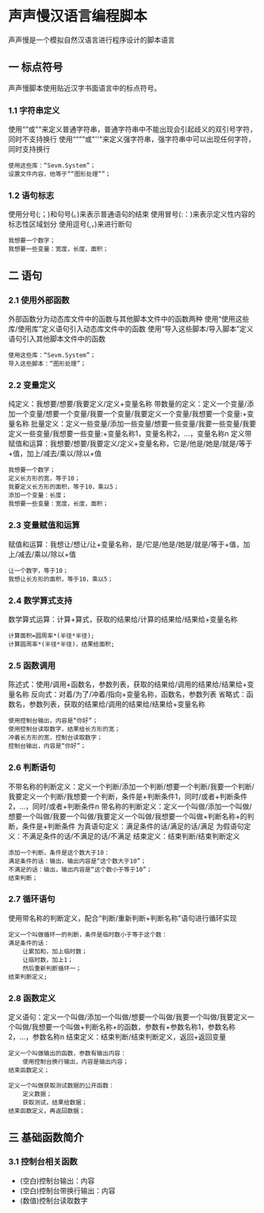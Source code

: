 # 声声慢汉语言编程脚本

声声慢是一个模拟自然汉语言进行程序设计的脚本语言

## 一 标点符号

声声慢脚本使用贴近汉字书面语言中的标点符号。

### 1.1 字符串定义

使用“”或""来定义普通字符串，普通字符串中不能出现会引起歧义的双引号字符，同时不支持换行
使用““””或"''"来定义强字符串，强字符串中可以出现任何字符，同时支持换行

```
使用这些库：“Sevm.System”；
设置文件内容，他等于““图形处理””；
```

### 1.2 语句标志

使用分号(;；)和句号(。)来表示普通语句的结束
使用冒号(:：)来表示定义性内容的标志性区域划分
使用逗号(,，)来进行断句

```
我想要一个数字；
我想要一些变量：宽度，长度，面积；
```

## 二 语句 

### 2.1 使用外部函数

外部函数分为动态库文件中的函数与其他脚本文件中的函数两种
使用“使用这些库/使用库”定义语句引入动态库文件中的函数
使用“导入这些脚本/导入脚本”定义语句引入其他脚本文件中的函数

```
使用这些库：“Sevm.System”；
导入这些脚本：“图形处理”；
```

### 2.2 变量定义

纯定义：我想要/想要/我要定义/定义+变量名称
带数量的定义：定义一个变量/添加一个变量/想要一个变量/我要一个变量/我要定义一个变量/我想要一个变量:+变量名称
批量定义：定义一些变量/添加一些变量/想要一些变量/我要一些变量/我要定义一些变量/我想要一些变量:+变量名称1，变量名称2，...，变量名称n
定义带赋值和运算：我想要/想要/我要定义/定义+变量名称，它是/他是/她是/就是/等于+值，加上/减去/乘以/除以+值

```
我想要一个数字；
定义长方形的宽，等于10；
我要定义长方形的面积，等于10，乘以5；
添加一个变量：长度；
我想要一些变量：宽度，长度，面积；
```

### 2.3 变量赋值和运算

赋值和运算：我想让/想让/让+变量名称，是/它是/他是/她是/就是/等于+值，加上/减去/乘以/除以+值

```
让一个数字，等于10；
我想让长方形的面积，等于10，乘以5；
```

### 2.4 数学算式支持

数学算式运算：计算+算式，获取的结果给/计算的结果给/结果给+变量名称

```
计算面积=圆周率*(半径*半径);
计算圆周率*(半径*半径)，结果给面积;
```

### 2.5 函数调用

陈述式：使用/调用+函数名，参数列表，获取的结果给/调用的结果给/结果给+变量名称
反向式：对着/为了/冲着/指向+变量名称，函数名，参数列表
省略式：函数名，参数列表，获取的结果给/调用的结果给/结果给+变量名称

```
使用控制台输出，内容是“你好”；
使用控制台读取数字，结果给长方形的宽；
冲着长方形的宽，控制台读取数字；
控制台输出，内容是“你好”；
```

### 2.6 判断语句

不带名称的判断定义：定义一个判断/添加一个判断/想要一个判断/我要一个判断/我要定义一个判断/我想要一个判断，条件是+判断条件1，同时/或者+判断条件2，...，同时/或者+判断条件n
带名称的判断定义：定义一个叫做/添加一个叫做/想要一个叫做/我要一个叫做/我要定义一个叫做/我想要一个叫做+判断名称+的判断，条件是+判断条件
为真语句定义：满足条件的话/满足的话/满足
为假语句定义：不满足条件的话/不满足的话/不满足
结束定义：结束判断/结束判断定义

```
添加一个判断，条件是这个数大于10：
满足条件的话：输出，输出内容是“这个数大于10”；
不满足的话：输出，输出内容是“这个数小于等于10”；
结束判断；
```

### 2.7 循环语句

使用带名称的判断定义，配合“判断/重新判断+判断名称”语句进行循环实现

```
定义一个叫做循环一的判断，条件是临时数小于等于这个数：
满足条件的话：
    让累加和，加上临时数；
    让临时数，加上1；
    然后重新判断循环一；
结束判断定义;
```

### 2.8 函数定义

定义语句：定义一个叫做/添加一个叫做/想要一个叫做/我要一个叫做/我要定义一个叫做/我想要一个叫做+判断名称+的函数，参数有+参数名称1，参数名称2，...，参数名称n
结束定义：结束判断/结束判断定义，返回+返回变量

```
定义一个叫做输出的函数，参数有输出内容：
    使用控制台换行输出，内容是输出内容；
结束函数定义；

定义一个叫做获取测试数据的公开函数：
    定义数据；
    获取测试，结果给数据；
结束函数定义，再返回数据；
```

## 三 基础函数简介

### 3.1 控制台相关函数

* (空白)控制台输出：内容
* (空白)控制台带换行输出：内容
* (数值)控制台读取数字